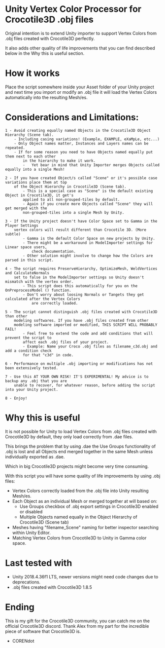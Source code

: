 # Unity Vertex Color Processor for Crocotile3D .obj files

Original intention is to extend Unity importer to support Vertex Colors
from .obj files created with Crocotile3D perfectly.

It also adds other quality of life improvements that you can find described
below in the Why this is useful section.

# How it works

Place the script somewhere inside your Asset folder of your Unity project and next time
you import or modify an .obj file it will load the Vertex Colors automatically into the resulting 
Mesh/es.

# Considerations and Limitations:

    1 - Avoid creating equally named Objects in the Crocotile3D Object Hierarchy (Scene tab). 
        - Including casing variations! (Example, EXAMPLE, eXaMpLe, etc...)
        - Only Object names matter, Instances and Layers names can be repeated.
        - If for some reason you need to have Objects named equally put them next to each other
            in the hierarchy to make it work.
            -   Yet bear in mind that Unity Importer merges Objects called equally into a single Mesh!

    2 - If you have created Object/s called "Scene" or it's possible case variations place them at top
        of the Object Hierarchy in Crocotile3D (Scene tab).
            - This is a special case as "Scene" is the default existing Object in Crocotile3D, it get's
            applied to all non-grouped-tiles by default. 
            - Again if you create more Objects called "Scene" they will get merged with the 
            non-grouped-tiles into a single Mesh by Unity.
            
    3 - If the Unity project doesn't have Color Space set to Gamma in the Player Settings 
        vertex colors will result different than Crocotile 3D. (More subtle)
            - Gamma is the default Color Space on new projects by Unity.
            - There might be a workaround in ModelImporter settings for Linear space users, 
                check documentation.
            - Other solution might involve to change how the Colors are parsed in this script. 
            
    4 - The script requires PreserveHierarchy, OptimizeMesh, WeldVertices and CalculateNormals
        set to false in the ModelImporter settings so Unity doesn't mismatch with the vertex order. 
            - This script does this automatically for you on the OnPreprocessModel () function.
            - Don't worry about loosing Normals or Tangets they get calculated after the Vertex Colors
                are correctly loaded.
        
    5 - The script cannot distinguish .obj files created with Crocotile3D than other
        modeling softwares. If you have .obj files created from other
        modeling software imported or modified, THIS SCRIPT WILL PROBABLY FAIL!
            - Feel free to extend the code and add conditions that will prevent the script to 
            affect each .obj files of your project. 
            - Example: Name your Croco .obj files as filename_c3d.obj and add a condition check 
            for that "c3d" in code.        
        
    6 - Performance on multiple .obj importing or modifications has not been extensively tested.
    
    7 - Use this AT YOUR OWN RISK! IT'S EXPERIMENTAL! My advice is to backup any .obj that you are 
        unable to recover, for whatever reason, before adding the script into your Unity project.

    8 - Enjoy!

# Why this is useful

It is not possible for Unity to load Vertex Colors from .obj files created with Crocotile3D by default, they only load correctly from .dae files.

This brings the problem that by using .dae the Use Groups functionality of .obj is lost and all Objects end merged together in the same Mesh unless individually exported as .dae. 

Which in big Crocotile3D projects might become very time consuming.

With this script you will have some quality of life improvements by using .obj files: 

- Vertex Colors correctly loaded from the .obj file into Unity resulting Mesh/es.
- Each Object as an individual Mesh or merged together at will based on:
    - Use Groups checkbox of .obj export settings in Crocotile3D enabled or disabled
    - Multiple Objects named equally in the Object Hierarchy of Crocotile3D (Scene tab)
- Meshes having "filename_Scene" naming for better inspector searching within Unity Editor.
- Matching Vertex Colors from Crocotile3D to Unity in Gamma color space.

# Last tested with

- Unity 2018.4.36f1 LTS, newer versions might need code changes due to deprecations.
- .obj files created with Crocotile3D 1.8.5

# Ending

This is my gift for the Crocotile3D community, you can catch me on the official Crocotile3D discord. Thank Alex from my part for the incredible piece of software that Crocotile3D is.
- CORENdot
